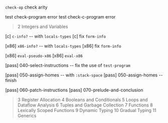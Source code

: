`check-op` check arity

test check-program error
test check-c-program error

> 2 Integers and Variables

[c] `c-info?` -- with `locals-types`
[c] fix `form-info`

[x86] `x86-info?` -- with `locals-types`
[x86] fix `form-info`

[x86] `eval-pseudo-x86`
[x86] `eval-x86`

[pass] 040-select-instructions -- fix the use of `test-program`

[pass] 050-assign-homes -- with `:stack-space`
[pass] 050-assign-homes -- finish

[pass] 060-patch-instructions
[pass] 070-prelude-and-conclusion

> 3 Register Allocation
> 4 Booleans and Conditionals
> 5 Loops and Dataflow Analysis
> 6 Tuples and Garbage Collection
> 7 Functions
> 8 Lexically Scoped Functions
> 9 Dynamic Typing
> 10 Gradual Typing
> 11 Generics
